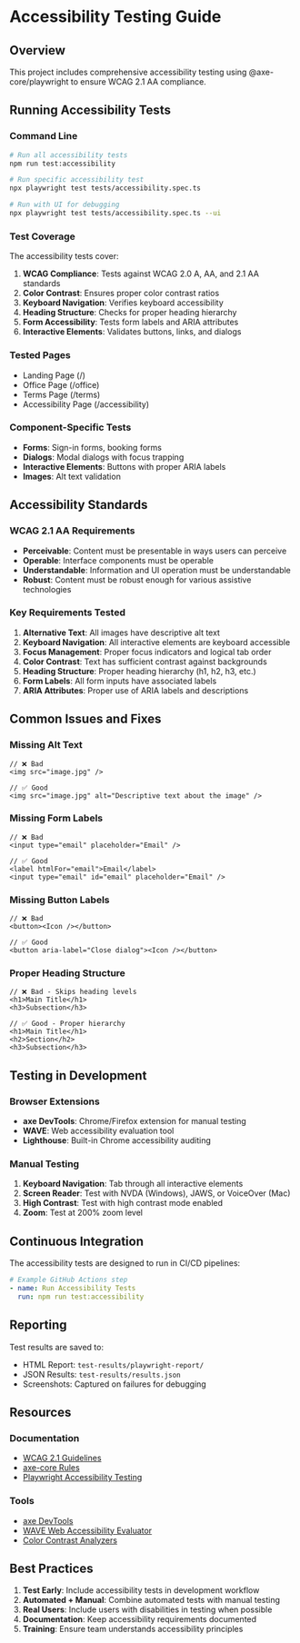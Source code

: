 # Accessibility Testing Guide

## Overview

This project includes comprehensive accessibility testing using @axe-core/playwright to ensure WCAG 2.1 AA compliance.

## Running Accessibility Tests

### Command Line

```bash
# Run all accessibility tests
npm run test:accessibility

# Run specific accessibility test
npx playwright test tests/accessibility.spec.ts

# Run with UI for debugging
npx playwright test tests/accessibility.spec.ts --ui
```

### Test Coverage

The accessibility tests cover:

1. **WCAG Compliance**: Tests against WCAG 2.0 A, AA, and 2.1 AA standards
2. **Color Contrast**: Ensures proper color contrast ratios
3. **Keyboard Navigation**: Verifies keyboard accessibility
4. **Heading Structure**: Checks for proper heading hierarchy
5. **Form Accessibility**: Tests form labels and ARIA attributes
6. **Interactive Elements**: Validates buttons, links, and dialogs

### Tested Pages

- Landing Page (/)
- Office Page (/office)
- Terms Page (/terms)
- Accessibility Page (/accessibility)

### Component-Specific Tests

- **Forms**: Sign-in forms, booking forms
- **Dialogs**: Modal dialogs with focus trapping
- **Interactive Elements**: Buttons with proper ARIA labels
- **Images**: Alt text validation

## Accessibility Standards

### WCAG 2.1 AA Requirements

- **Perceivable**: Content must be presentable in ways users can perceive
- **Operable**: Interface components must be operable
- **Understandable**: Information and UI operation must be understandable
- **Robust**: Content must be robust enough for various assistive technologies

### Key Requirements Tested

1. **Alternative Text**: All images have descriptive alt text
2. **Keyboard Navigation**: All interactive elements are keyboard accessible
3. **Focus Management**: Proper focus indicators and logical tab order
4. **Color Contrast**: Text has sufficient contrast against backgrounds
5. **Heading Structure**: Proper heading hierarchy (h1, h2, h3, etc.)
6. **Form Labels**: All form inputs have associated labels
7. **ARIA Attributes**: Proper use of ARIA labels and descriptions

## Common Issues and Fixes

### Missing Alt Text

```tsx
// ❌ Bad
<img src="image.jpg" />

// ✅ Good
<img src="image.jpg" alt="Descriptive text about the image" />
```

### Missing Form Labels

```tsx
// ❌ Bad
<input type="email" placeholder="Email" />

// ✅ Good
<label htmlFor="email">Email</label>
<input type="email" id="email" placeholder="Email" />
```

### Missing Button Labels

```tsx
// ❌ Bad
<button><Icon /></button>

// ✅ Good
<button aria-label="Close dialog"><Icon /></button>
```

### Proper Heading Structure

```tsx
// ❌ Bad - Skips heading levels
<h1>Main Title</h1>
<h3>Subsection</h3>

// ✅ Good - Proper hierarchy
<h1>Main Title</h1>
<h2>Section</h2>
<h3>Subsection</h3>
```

## Testing in Development

### Browser Extensions

- **axe DevTools**: Chrome/Firefox extension for manual testing
- **WAVE**: Web accessibility evaluation tool
- **Lighthouse**: Built-in Chrome accessibility auditing

### Manual Testing

1. **Keyboard Navigation**: Tab through all interactive elements
2. **Screen Reader**: Test with NVDA (Windows), JAWS, or VoiceOver (Mac)
3. **High Contrast**: Test with high contrast mode enabled
4. **Zoom**: Test at 200% zoom level

## Continuous Integration

The accessibility tests are designed to run in CI/CD pipelines:

```yaml
# Example GitHub Actions step
- name: Run Accessibility Tests
  run: npm run test:accessibility
```

## Reporting

Test results are saved to:

- HTML Report: `test-results/playwright-report/`
- JSON Results: `test-results/results.json`
- Screenshots: Captured on failures for debugging

## Resources

### Documentation

- [WCAG 2.1 Guidelines](https://www.w3.org/WAI/WCAG21/quickref/)
- [axe-core Rules](https://github.com/dequelabs/axe-core/blob/develop/doc/rule-descriptions.md)
- [Playwright Accessibility Testing](https://playwright.dev/docs/accessibility-testing)

### Tools

- [axe DevTools](https://www.deque.com/axe/devtools/)
- [WAVE Web Accessibility Evaluator](https://wave.webaim.org/)
- [Color Contrast Analyzers](https://www.tpgi.com/color-contrast-checker/)

## Best Practices

1. **Test Early**: Include accessibility tests in development workflow
2. **Automated + Manual**: Combine automated tests with manual testing
3. **Real Users**: Include users with disabilities in testing when possible
4. **Documentation**: Keep accessibility requirements documented
5. **Training**: Ensure team understands accessibility principles
